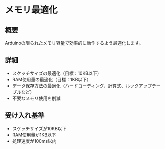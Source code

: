 # メモリ最適化

## 概要
Arduinoの限られたメモリ容量で効率的に動作するよう最適化します。

## 詳細
- スケッチサイズの最適化（目標：10KB以下）
- RAM使用量の最適化（目標：1KB以下）
- データ保存方法の最適化（ハードコーディング、計算式、ルックアップテーブルなど）
- 不要なメモリ使用を削減

## 受け入れ基準
- スケッチサイズが10KB以下
- RAM使用量が1KB以下
- 処理速度が100ms以内
